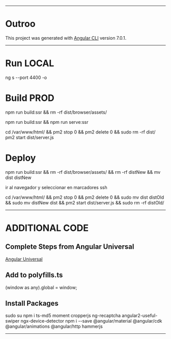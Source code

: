 ----------------------------------------------------------------------------------------------------

# Outroo

This project was generated with [Angular CLI](https://github.com/angular/angular-cli) version 7.0.1.

----------------------------------------------------------------------------------------------------

# Run LOCAL

ng s --port 4400 -o

# Build PROD

<!-- [For GoogleCloudPlatform] -->
npm run build:ssr && rm -rf dist/browser/assets/

<!-- [compile & run on localhost] -->
npm run build:ssr && npm run serve:ssr

<!-- Cloud SSH -->
cd /var/www/html/ && pm2 stop 0 && pm2 delete 0 && sudo rm -rf dist/
pm2 start dist/server.js

# Deploy

<!-- 1. Compile for distribution -->
npm run build:ssr && rm -rf dist/browser/assets/ && rm -rf distNew && mv dist distNew

<!-- 2. Open SSH Console (Google GCP) -->
ir al navegador y seleccionar en marcadores ssh

<!-- 3. Upload new + Stop Old + Launch new + Start new + Remove old -->
cd /var/www/html/ && pm2 stop 0 && pm2 delete 0 && sudo mv dist distOld && sudo mv distNew dist && pm2 start dist/server.js && sudo rm -rf distOld/

----------------------------------------------------------------------------------------------------

# ADDITIONAL CODE

## Complete Steps from Angular Universal
[Angular Universal](https://angular.io/guide/universal)

## Add to polyfills.ts
(window as any).global = window;

## Install Packages
sudo su
npm i ts-md5 moment cropperjs ng-recaptcha angular2-useful-swiper ngx-device-detector
npm i --save @angular/material @angular/cdk @angular/animations @angular/http hammerjs

----------------------------------------------------------------------------------------------------
